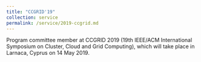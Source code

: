 ```yaml
---
title: "CCGRID'19"
collection: service
permalink: /service/2019-ccgrid.md
---
```

Program committee member at CCGRID 2019 (19th IEEE/ACM International Symposium on Cluster, Cloud and Grid Computing), which will take place in Larnaca, Cyprus on 14 May 2019.

